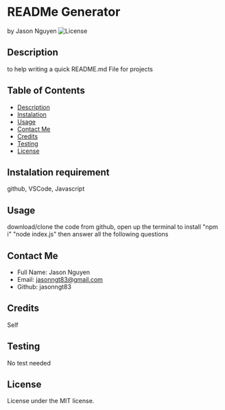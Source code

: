 # READMe Generator
  by Jason Nguyen
  ![License](https://img.shields.io/badge/license-MIT-yellowgreen.svg)

  ## Description
  to help writing a quick README.md File for projects

  ## Table of Contents
  - [Description](#description)
  - [Instalation](#installation)
  - [Usage](#usage)
  - [Contact Me](#email)
  - [Credits](#credit)
  - [Testing](#test)
  - [License](#license)

  ## Instalation requirement
  github, VSCode, Javascript 
  ## Usage
  download/clone the code from github, open up the terminal to install "npm i" "node index.js" then answer all the following questions
  ## Contact Me
 - Full Name: Jason Nguyen
 - Email: jasonngt83@gmail.com
 - Github: jasonngt83
 
  ## Credits
  Self
  ## Testing
  No test needed
  ## License
   License under the MIT license.
